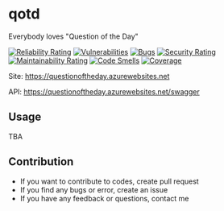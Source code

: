 # qotd
Everybody loves "Question of the Day"

[![Reliability Rating](https://sonarcloud.io/api/project_badges/measure?project=amber-weightman_qotd&metric=reliability_rating)](https://sonarcloud.io/summary/new_code?id=amber-weightman_qotd)
[![Vulnerabilities](https://sonarcloud.io/api/project_badges/measure?project=amber-weightman_qotd&metric=vulnerabilities)](https://sonarcloud.io/summary/new_code?id=amber-weightman_qotd)
[![Bugs](https://sonarcloud.io/api/project_badges/measure?project=amber-weightman_qotd&metric=bugs)](https://sonarcloud.io/summary/new_code?id=amber-weightman_qotd)
[![Security Rating](https://sonarcloud.io/api/project_badges/measure?project=amber-weightman_qotd&metric=security_rating)](https://sonarcloud.io/summary/new_code?id=amber-weightman_qotd)
[![Maintainability Rating](https://sonarcloud.io/api/project_badges/measure?project=amber-weightman_qotd&metric=sqale_rating)](https://sonarcloud.io/summary/new_code?id=amber-weightman_qotd)
[![Code Smells](https://sonarcloud.io/api/project_badges/measure?project=amber-weightman_qotd&metric=code_smells)](https://sonarcloud.io/summary/new_code?id=amber-weightman_qotd)
[![Coverage](https://sonarcloud.io/api/project_badges/measure?project=amber-weightman_qotd&metric=coverage)](https://sonarcloud.io/summary/new_code?id=amber-weightman_qotd)

Site: https://questionoftheday.azurewebsites.net

API: https://questionoftheday.azurewebsites.net/swagger

## Usage

TBA

## Contribution
- If you want to contribute to codes, create pull request
- If you find any bugs or error, create an issue
- If you have any feedback or questions, contact me
